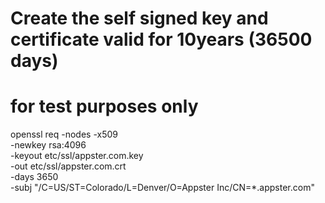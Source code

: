 # Create the self signed key and certificate valid for 10years (36500 days)
# for test purposes only
openssl req -nodes -x509 \
        -newkey rsa:4096 \
        -keyout etc/ssl/appster.com.key \
        -out etc/ssl/appster.com.crt \
        -days 3650 \
        -subj "/C=US/ST=Colorado/L=Denver/O=Appster Inc/CN=*.appster.com"